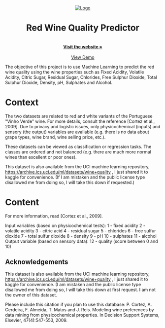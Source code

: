 <!-- PROJECT LOGO -->
<br />
<p align="center">
  <a href="https://github.com/vanshhhhh">
    <img src="https://github.com/vanshhhhh/vanshhhhh.github.io/blob/master/assets/img/redwine_logo.jpg" alt="Logo">

    
  </a>

  <h1 align="center">Red Wine Quality Predictor</h1>

  <p align="center"> 
    <br />
    <a href="https://redwine-quality-predictor.herokuapp.com/"><strong>Visit the website »</strong></a>
    <br />
    <br />
    <a href="https://redwine-quality-predictor.herokuapp.com/">View Demo</a>
  </p>
</p>

The objective of this project is to use Machine Learning to predict the red wine quality using the wine properties such as Fixed Acidity, Volatile Acidity, Citric Sugar, Residual Sugar, Chlorides, Free Sulphur Dioxide, Total Sulphur Dioxide, Density, pH, Sulphates and Alcohol.

# Context
The two datasets are related to red and white variants of the Portuguese "Vinho Verde" wine. For more details, consult the reference [Cortez et al., 2009]. Due to privacy and logistic issues, only physicochemical (inputs) and sensory (the output) variables are available (e.g. there is no data about grape types, wine brand, wine selling price, etc.).

These datasets can be viewed as classification or regression tasks. The classes are ordered and not balanced (e.g. there are much more normal wines than excellent or poor ones).

This dataset is also available from the UCI machine learning repository, https://archive.ics.uci.edu/ml/datasets/wine+quality , I just shared it to kaggle for convenience. (If I am mistaken and the public license type disallowed me from doing so, I will take this down if requested.)

# Content
For more information, read [Cortez et al., 2009].

Input variables (based on physicochemical tests):
1 - fixed acidity
2 - volatile acidity
3 - citric acid
4 - residual sugar
5 - chlorides
6 - free sulfur dioxide
7 - total sulfur dioxide
8 - density
9 - pH
10 - sulphates
11 - alcohol
Output variable (based on sensory data):
12 - quality (score between 0 and 10)
## Acknowledgements
This dataset is also available from the UCI machine learning repository, https://archive.ics.uci.edu/ml/datasets/wine+quality , I just shared it to kaggle for convenience. (I am mistaken and the public license type disallowed me from doing so, I will take this down at first request. I am not the owner of this dataset.

Please include this citation if you plan to use this database: P. Cortez, A. Cerdeira, F. Almeida, T. Matos and J. Reis. Modeling wine preferences by data mining from physicochemical properties. In Decision Support Systems, Elsevier, 47(4):547-553, 2009.
